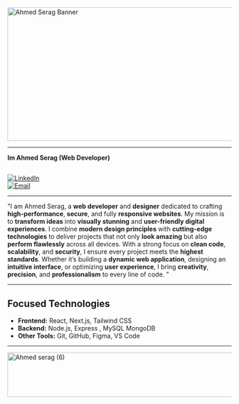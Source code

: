 <img width="1200" height="300" alt="Ahmed Serag Banner" src="https://github.com/user-attachments/assets/2da57e0f-09a3-4231-b944-9469bc14a746" />

---

 **Im Ahmed Serag (Web Developer)** 
## 
[![LinkedIn](https://img.shields.io/badge/LinkedIn-Profile-blue?logo=linkedin)](https://linkedin.com/in/yourprofile)  
[![Email](https://img.shields.io/badge/Email-aserag877@gmail.com-red?logo=gmail&logoColor=white)](mailto:aserag877@gmail.com)


---
"I am Ahmed Serag, a **web developer** and **designer** dedicated to crafting **high-performance**, **secure**, and fully **responsive websites**. My mission is to **transform ideas** into **visually stunning** and **user-friendly digital experiences**. I combine **modern design principles** with **cutting-edge technologies** to deliver projects that not only **look amazing** but also **perform flawlessly** across all devices. With a strong focus on **clean code**, **scalability**, and **security**, I ensure every project meets the **highest standards**. Whether it’s building a **dynamic web application**, designing an **intuitive interface**, or optimizing **user experience**, I bring **creativity**, **precision**, and **professionalism** to every line of code. "




---
##  Focused Technologies
- **Frontend:** React, Next.js, Tailwind CSS  
- **Backend:** Node.js, Express , MySQL MongoDB
- **Other Tools:** Git, GitHub, Figma, VS Code  

---
<img width="1000" height="100" alt="Ahmed serag (6)" src="https://github.com/user-attachments/assets/d1a756f9-bf39-40a5-8d8d-0db02790bde2" />




